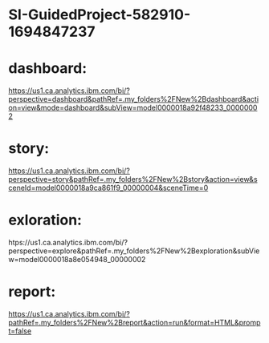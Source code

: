 # SI-GuidedProject-582910-1694847237
# dashboard:
https://us1.ca.analytics.ibm.com/bi/?perspective=dashboard&pathRef=.my_folders%2FNew%2Bdashboard&action=view&mode=dashboard&subView=model0000018a92f48233_00000002
# story:
https://us1.ca.analytics.ibm.com/bi/?perspective=story&pathRef=.my_folders%2FNew%2Bstory&action=view&sceneId=model0000018a9ca861f9_00000004&sceneTime=0
# exloration:
htps://us1.ca.analytics.ibm.com/bi/?perspective=explore&pathRef=.my_folders%2FNew%2Bexploration&subView=model0000018a8e054948_00000002
# report:
https://us1.ca.analytics.ibm.com/bi/?pathRef=.my_folders%2FNew%2Breport&action=run&format=HTML&prompt=false
